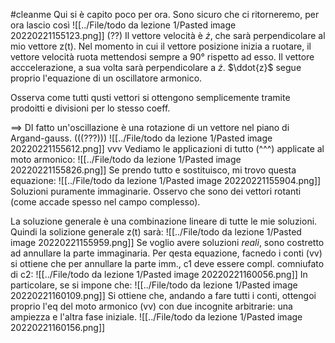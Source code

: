 #cleanme
Qui si è capito poco per ora. Sono sicuro che ci ritorneremo, per ora lascio così
![[../File/todo da lezione 1/Pasted image 20220221155123.png]]
(??)
Il vettore velocità è $\dot{z}$, che sarà perpendicolare al mio vettore z(t).
Nel momento in cui il vettore posizione inizia a ruotare, il vettore velocità ruota mettendosi sempre a 90° rispetto ad esso. Il vettore acccelerazione, a sua volta sarà perpendicolare a $\dot{z}$.
$\ddot{z}$ segue proprio l'equazione di un oscillatore armonico.

Osserva come tutti qusti vettori si ottengono semplicemente tramite prodoitti e divisioni per lo stesso coeff. 

==> DI fatto un'oscillazione è una rotazione di un vettore nel piano di Argand-gauss.
(((???)))
![[../File/todo da lezione 1/Pasted image 20220221155612.png]]
vvv Vediamo le applicazioni di tutto (^^^) applicate al moto armonico:
![[../File/todo da lezione 1/Pasted image 20220221155826.png]]
Se prendo tutto e sostituisco, mi trovo questa equazione:
![[../File/todo da lezione 1/Pasted image 20220221155904.png]]
Soluzioni puramente immaginarie. Osservo che sono dei vettori rotanti (come accade spesso nel campo complesso).

La soluzione generale è una combinazione lineare di tutte le mie soluzioni. Quindi la solizione generale z(t) sarà:
![[../File/todo da lezione 1/Pasted image 20220221155959.png]]
Se voglio avere soluzioni _reali_, sono costretto ad annullare la parte immaginaria. Per qesta equazione, facnedo i conti (vv) si ottiene che per annullare la parte imm., c1 deve essere compl. comniufato di c2:
![[../File/todo da lezione 1/Pasted image 20220221160056.png]]
In particolare, se si impone che:
![[../File/todo da lezione 1/Pasted image 20220221160109.png]]
Si ottiene che, andando a fare tutti i conti, ottengoi proprio l'eq del moto armonico (vv) con due incognite arbitrarie: una ampiezza e l'altra fase iniziale.
![[../File/todo da lezione 1/Pasted image 20220221160156.png]]
